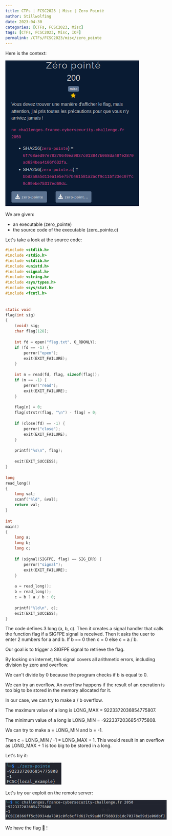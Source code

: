 ```yaml
---
title: CTFs | FCSC2023 | Misc | Zero Pointé
author: Stillwolfing
date: 2023-04-30
categories: [CTFs, FCSC2023, Misc]
tags: [CTFs, FCSC2023, Misc, IOF]
permalink: /CTFs/FCSC2023/misc/zero_pointe
---
```



Here is the context:

![context](/assets/img/CTFs/FCSC2023/misc/zero_pointe/context.png)


We are given:
- an executable (zero_pointe)
- the source code of the executable (zero_pointe.c)

Let's take a look at the source code:

```c
#include <stdlib.h>
#include <stdio.h>
#include <stdlib.h>
#include <unistd.h>
#include <signal.h>
#include <string.h>
#include <sys/types.h>
#include <sys/stat.h>
#include <fcntl.h>


static void
flag(int sig)
{
    (void) sig;
    char flag[128];

    int fd = open("flag.txt", O_RDONLY);
    if (fd == -1) {
        perror("open");
        exit(EXIT_FAILURE);
    }

    int n = read(fd, flag, sizeof(flag));
    if (n == -1) {
        perror("read");
        exit(EXIT_FAILURE);
    }

    flag[n] = 0;
    flag[strstr(flag, "\n") - flag] = 0;

    if (close(fd) == -1) {
        perror("close");
        exit(EXIT_FAILURE);
    }

    printf("%s\n", flag);

    exit(EXIT_SUCCESS);
}

long
read_long()
{
    long val;
    scanf("%ld", &val);
    return val;
}

int
main()
{
    long a;
    long b;
    long c;

    if (signal(SIGFPE, flag) == SIG_ERR) {
        perror("signal");
        exit(EXIT_FAILURE);
    }

    a = read_long();
    b = read_long();
    c = b ? a / b : 0;

    printf("%ld\n", c);
    exit(EXIT_SUCCESS);
}
```

The code defines 3 long (a, b, c). Then it creates a signal handler that calls the function flag if a SIGFPE signal is received.
Then it asks the user to enter 2 numbers for a and b. If b == 0 then c = 0 else c = a / b.

Our goal is to trigger a SIGFPE signal to retrieve the flag.

By looking on internet, this signal covers all arithmetic errors, including division by zero and overflow.

We can't divide by 0 because the program checks if b is equal to 0.

We can try an overflow.
An overflow happens if the result of an operation is too big to be stored in the memory allocated for it.

In our case, we can try to make a / b overflow.

The maximum value of a long is LONG_MAX = 9223372036854775807.

The minimum value of a long is LONG_MIN = -9223372036854775808.

We can try to make a = LONG_MIN and b = -1.

Then c = LONG_MIN / -1 = LONG_MAX + 1. This would result in an overflow as LONG_MAX + 1 is too big to be stored in a long.

Let's try it:

![local_flag](/assets/img/CTFs/FCSC2023/misc/zero_pointe/local_flag.png)


Let's try our exploit on the remote server:

![flag](/assets/img/CTFs/FCSC2023/misc/zero_pointe/flag.png)

We have the flag 🎊 !

